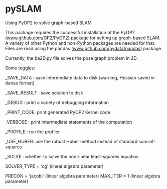 pySLAM
======

Using PyOP2 to solve graph-based SLAM

This package requires the successful installation of the PyOP2 (www.github.com/OP2/PyOP2) package for
setting up graph-based SLAM.  A variety of other Python and non-Python packages are needed for that.
Files are read using the pandas (www.github.com/pydata/pandas) package.

Currently, the ba2D.py file solves the pose graph problem in 2D.

Some toggles:

_SAVE_DATA : save intermediate data to disk (warning, Hessian saved in dense format)

_SAVE_RESULT : save solution to disk

_DEBUG : print a variety of debugging information

_PRINT_CODE; print generated PyOP2 Kernel code

_VERBOSE : print intermediate statements of the computation

_PROFILE : run the profiler

_USE_HUBER: use the robust Huber method instead of standard sum-of-squares

_SOLVE : whether to solve the non-linear least-squares equation

SOLVER_TYPE = 'cg' (linear algebra parameter)

PRECON = 'jacobi' (linear algebra parameter)
MAX_ITER = 1 (linear algebra parameter)

